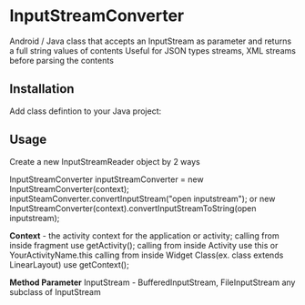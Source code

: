 # InputStreamConverter
Android / Java class that accepts an InputStream as parameter and returns a full string values of contents
Useful for JSON types streams, XML streams before parsing the contents

## Installation
Add class defintion to your Java project: 
## Usage
Create a new InputStreamReader object by 2 ways

InputStreamConverter inputStreamConverter = new InputStreamConverter(context);
inputSteamConverter.convertInputStream("open inputstream");
    or
new InputStreamConverter(context).convertInputStreamToString(open inputstream);

<b>Context</b> - the activity context for the application or activity;
    calling from inside fragment use getActivity();
    calling from inside Activity use this or YourActivityName.this
    calling from inside Widget Class(ex. class extends LinearLayout) use getContext();
    
<b>Method Parameter</b>
  InputStream - BufferedInputStream, FileInputStream any subclass of InputStream

